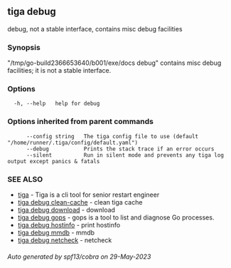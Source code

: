 ## tiga debug

debug, not a stable interface, contains misc debug facilities

### Synopsis

"/tmp/go-build2366653640/b001/exe/docs debug" contains misc debug facilities; it is not a stable interface.

### Options

```
  -h, --help   help for debug
```

### Options inherited from parent commands

```
      --config string   The tiga config file to use (default "/home/runner/.tiga/config/default.yaml")
      --debug           Prints the stack trace if an error occurs
      --silent          Run in silent mode and prevents any tiga log output except panics & fatals
```

### SEE ALSO

* [tiga](tiga.md)	 - Tiga is a cli tool for senior restart engineer
* [tiga debug clean-cache](tiga_debug_clean-cache.md)	 - clean tiga cache
* [tiga debug download](tiga_debug_download.md)	 - download
* [tiga debug gops](tiga_debug_gops.md)	 - gops is a tool to list and diagnose Go processes.
* [tiga debug hostinfo](tiga_debug_hostinfo.md)	 - print hostinfo
* [tiga debug mmdb](tiga_debug_mmdb.md)	 - mmdb
* [tiga debug netcheck](tiga_debug_netcheck.md)	 - netcheck

###### Auto generated by spf13/cobra on 29-May-2023
